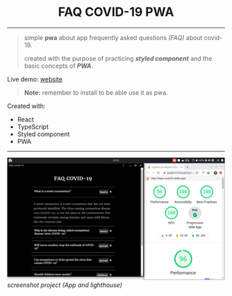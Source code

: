<h1 style="text-align: center">FAQ COVID-19 PWA</h1>
<hr>

> simple **pwa** about app frequently asked questions *(FAQ)* about covid-19.
>
>created with the purpose of practicing ***styled component*** and the basic concepts of ***PWA***.

Live demo: [website](https://faqs-covid19.netlify.app/)
> **Note:** remember to install to be able use it as pwa.

Created with: 
- React 
- TypeScript
- Styled component
- PWA

<hr>

![screenshot project](screenshot.png)
*screenshot project (App and lighthouse)*